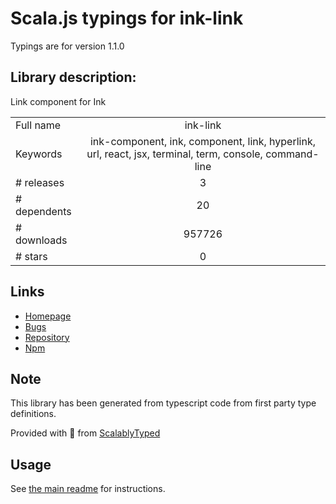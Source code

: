 
# Scala.js typings for ink-link

Typings are for version 1.1.0

## Library description:
Link component for Ink

|                    |                 |
| ------------------ | :-------------: |
| Full name          | ink-link |
| Keywords           | ink-component, ink, component, link, hyperlink, url, react, jsx, terminal, term, console, command-line |
| # releases         | 3 |
| # dependents       | 20 |
| # downloads        | 957726 |
| # stars            | 0 |

## Links
- [Homepage](https://github.com/sindresorhus/ink-link#readme)
- [Bugs](https://github.com/sindresorhus/ink-link/issues)
- [Repository](https://github.com/sindresorhus/ink-link)
- [Npm](https://www.npmjs.com/package/ink-link)
    


## Note
This library has been generated from typescript code from first party type definitions.

Provided with :purple_heart: from [ScalablyTyped](https://github.com/oyvindberg/ScalablyTyped)

## Usage
See [the main readme](../../readme.md) for instructions.


